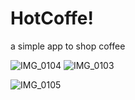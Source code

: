 # HotCoffe!

a simple app to shop coffee

![IMG_0104](https://user-images.githubusercontent.com/49013250/210499975-d5e76d22-54ff-47e1-9084-a3f16d21f727.PNG)
![IMG_0103](https://user-images.githubusercontent.com/49013250/210499977-506f296e-0e4f-48c5-8b9d-735006628acc.PNG)

![IMG_0105](https://user-images.githubusercontent.com/49013250/210500077-f4e3f122-d7de-4d83-be79-0355ffc2df84.PNG)
